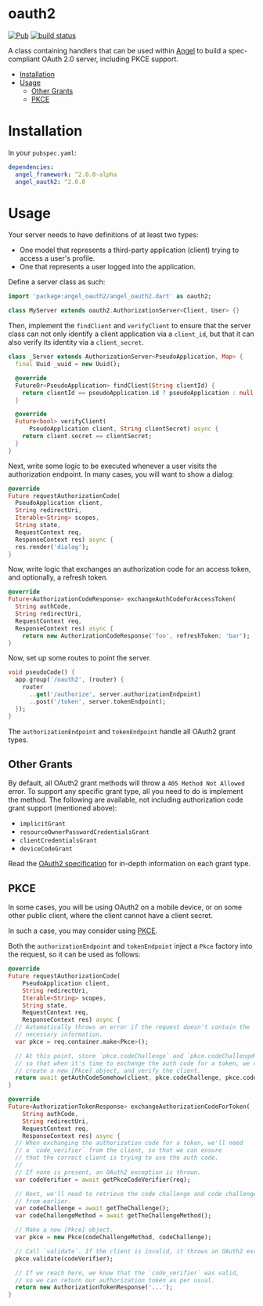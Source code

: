 # oauth2
[![Pub](https://img.shields.io/pub/v/angel_oauth2.svg)](https://pub.dartlang.org/packages/angel_oauth2)
[![build status](https://travis-ci.org/angel-dart/oauth2.svg)](https://travis-ci.org/angel-dart/oauth2)

A class containing handlers that can be used within
[Angel](https://angel-dart.github.io/) to build a spec-compliant
OAuth 2.0 server, including PKCE support.

* [Installation](#installation)
* [Usage](#usage)
  * [Other Grants](#other-grants)
  * [PKCE](#pkce)

# Installation
In your `pubspec.yaml`:

```yaml
dependencies:
  angel_framework: ^2.0.0-alpha
  angel_oauth2: ^2.0.0
```

# Usage
Your server needs to have definitions of at least two types:
* One model that represents a third-party application (client) trying to access a user's profile.
* One that represents a user logged into the application.

Define a server class as such:

```dart
import 'package:angel_oauth2/angel_oauth2.dart' as oauth2;

class MyServer extends oauth2.AuthorizationServer<Client, User> {}
```

Then, implement the `findClient` and `verifyClient` to ensure that the
server class can not only identify a client application via a `client_id`,
but that it can also verify its identity via a `client_secret`.

```dart
class _Server extends AuthorizationServer<PseudoApplication, Map> {
  final Uuid _uuid = new Uuid();

  @override
  FutureOr<PseudoApplication> findClient(String clientId) {
    return clientId == pseudoApplication.id ? pseudoApplication : null;
  }

  @override
  Future<bool> verifyClient(
      PseudoApplication client, String clientSecret) async {
    return client.secret == clientSecret;
  }
}
```

Next, write some logic to be executed whenever a user visits the
authorization endpoint. In many cases, you will want to show a dialog:

```dart
@override
Future requestAuthorizationCode(
  PseudoApplication client,
  String redirectUri,
  Iterable<String> scopes,
  String state,
  RequestContext req,
  ResponseContext res) async {
  res.render('dialog');
}
```

Now, write logic that exchanges an authorization code for an access token,
and optionally, a refresh token.

```dart
@override
Future<AuthorizationCodeResponse> exchangeAuthCodeForAccessToken(
  String authCode,
  String redirectUri,
  RequestContext req,
  ResponseContext res) async {
    return new AuthorizationCodeResponse('foo', refreshToken: 'bar');
}
```

Now, set up some routes to point the server.

```dart
void pseudoCode() {
  app.group('/oauth2', (router) {
    router
      ..get('/authorize', server.authorizationEndpoint)
      ..post('/token', server.tokenEndpoint);
  });
}
```

The `authorizationEndpoint` and `tokenEndpoint` handle all OAuth2 grant types.

## Other Grants
By default, all OAuth2 grant methods will throw a `405 Method Not Allowed` error.
To support any specific grant type, all you need to do is implement the method.
The following are available, not including authorization code grant support (mentioned above):
* `implicitGrant`
* `resourceOwnerPasswordCredentialsGrant`
* `clientCredentialsGrant`
* `deviceCodeGrant`

Read the [OAuth2 specification](https://tools.ietf.org/html/rfc6749)
for in-depth information on each grant type.

## PKCE
In some cases, you will be using OAuth2 on a mobile device, or on some other
public client, where the client cannot have a client
secret.

In such a case, you may consider using
[PKCE](https://tools.ietf.org/html/rfc7636).

Both the `authorizationEndpoint` and `tokenEndpoint`
inject a `Pkce` factory into the request, so it
can be used as follows:

```dart
@override
Future requestAuthorizationCode(
    PseudoApplication client,
    String redirectUri,
    Iterable<String> scopes,
    String state,
    RequestContext req,
    ResponseContext res) async {
  // Automatically throws an error if the request doesn't contain the
  // necessary information.
  var pkce = req.container.make<Pkce>();

  // At this point, store `pkce.codeChallenge` and `pkce.codeChallengeMethod`,
  // so that when it's time to exchange the auth code for a token, we can
  // create a new [Pkce] object, and verify the client.
  return await getAuthCodeSomehow(client, pkce.codeChallenge, pkce.codeChallengeMethod); 
}

@override
Future<AuthorizationTokenResponse> exchangeAuthorizationCodeForToken(
    String authCode,
    String redirectUri,
    RequestContext req,
    ResponseContext res) async {
  // When exchanging the authorization code for a token, we'll need
  // a `code_verifier` from the client, so that we can ensure
  // that the correct client is trying to use the auth code.
  //
  // If none is present, an OAuth2 exception is thrown.
  var codeVerifier = await getPkceCodeVerifier(req);

  // Next, we'll need to retrieve the code challenge and code challenge method
  // from earlier.
  var codeChallenge = await getTheChallenge();
  var codeChallengeMethod = await getTheChallengeMethod();

  // Make a new [Pkce] object.
  var pkce = new Pkce(codeChallengeMethod, codeChallenge);

  // Call `validate`. If the client is invalid, it throws an OAuth2 exception.
  pkce.validate(codeVerifier);

  // If we reach here, we know that the `code_verifier` was valid,
  // so we can return our authorization token as per usual.
  return new AuthorizationTokenResponse('...');
}
```